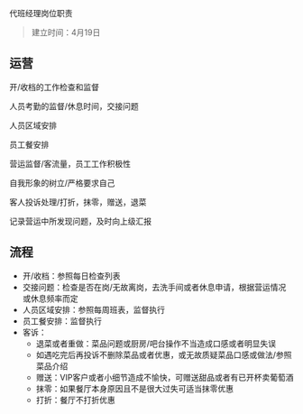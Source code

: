 代班经理岗位职责

> 建立时间：4月19日

## 运营

开/收档的工作检查和监督

人员考勤的监督/休息时间，交接问题

人员区域安排

员工餐安排

营运监督/客流量，员工工作积极性

自我形象的树立/严格要求自己

客人投诉处理/打折，抹零，赠送，退菜

记录营运中所发现问题，及时向上级汇报

## 流程

- 开/收档：参照每日检查列表
- 交接问题：检查是否在岗/无故离岗，去洗手间或者休息申请，根据营运情况或休息频率而定
- 人员区域安排：参照每周班表，监督执行
- 员工餐安排：监督执行
- 客诉：
  - 退菜或者重做：菜品问题或厨房/吧台操作不当造成口感或者明显失误
  - 如遇吃完后再投诉不删除菜品或者优惠，或无故质疑菜品口感或做法/参照菜品介绍
  - 赠送：VIP客户或者小细节造成不愉快，可赠送甜品或者有已开杯卖葡萄酒
  - 抹零：如果餐厅本身原因且不是很大过失可适当抹零优惠
  - 打折：餐厅不打折优惠